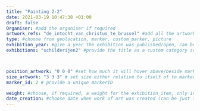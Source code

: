 ```yaml
---
title: "Painting 2-2"
date: 2021-03-19 10:47:38 +01:00
draft: false
Organiser: #add the organiser if required
artwork_refs: "de_intocht_van_christus_te_brussel" #add all the artworks using their unique ID Name
type: #choose from geolocation, marker, custom_marker, picture
exhibition_year: #give a year the exhibition was published/open, can be different of creation date of this item
exhibitions: "schilderijen2" #provide the title as a custom category so it creates a page for the exhibition



position_artwork: "0 0 0" #set how much it will hover above/beside marker/geolocation. Use "0 0 0" for 3 axes
size_artwork: "3 3 3" # set size either relative to itself of to markers
marker_id: 2 # provide a unique markerID

weight: #choose, if required, a weight for the exhibition_item, only integers
date_creation: #choose date when work of art was created (can be just the year)
---
```

